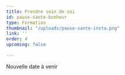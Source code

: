 ```yaml
---
title: Prendre soin de soi
id: pause-sante-bonheur
type: Formation
thumbnail: "/uploads/pause-sante-insta.png"
link: ''
order: 4
upcoming: false

---
```

Nouvelle date à venir